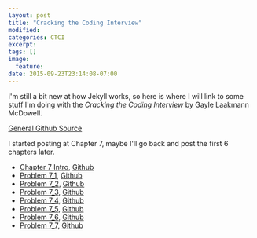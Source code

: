 ```yaml
---
layout: post
title: "Cracking the Coding Interview"
modified:
categories: CTCI
excerpt:
tags: []
image:
  feature:
date: 2015-09-23T23:14:08-07:00
---
```


I'm still a bit new at how Jekyll works, so here is where I will link to some stuff I'm doing with the *Cracking the Coding Interview* by Gayle Laakmann McDowell.

[General Github Source](https://github.com/patricknyu/CtCInterview)

I started posting at Chapter 7, maybe I'll go back and post the first 6 chapters later.

- [Chapter 7 Intro](/ctci/chapter-7/), [Github](https://github.com/patricknyu/CtCInterview/blob/master/ch_7/readme.md)
- [Problem 7_1](/ctci/problem-7_1-ctci/), [Github](https://github.com/patricknyu/CtCInterview/tree/master/ch_7/7_1)
- [Problem 7_2](/ctci/problem-7_2-ctci/), [Github](https://github.com/patricknyu/CtCInterview/tree/master/ch_7/7_2)
- [Problem 7_3](/ctci/problem-7_3-ctci/), [Github](https://github.com/patricknyu/CtCInterview/tree/master/ch_7/7_3)
- [Problem 7_4](/ctci/problem-7_4-ctci/), [Github](https://github.com/patricknyu/CtCInterview/tree/master/ch_7/7_4)
- [Problem 7_5](/ctci/problem-7_5-ctci/), [Github](https://github.com/patricknyu/CtCInterview/tree/master/ch_7/7_5)
- [Problem 7_6](/ctci/problem-7_6-ctci/), [Github](https://github.com/patricknyu/CtCInterview/tree/master/ch_7/7_6)
- [Problem 7_7](/ctci/problem-7_7-ctci/), [Github](https://github.com/patricknyu/CtCInterview/tree/master/ch_7/7_7)
